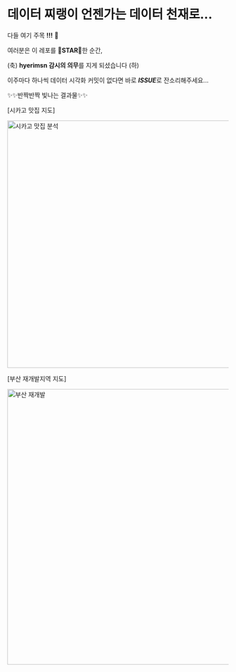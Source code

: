 # 데이터 찌랭이 언젠가는 **데이터 천재**로...

다들 여기 주목 **!!!** 🙌

여러분은 이 레포를 🌟**STAR**🌟한 순간, 

(축) **hyerimsn 감시의 의무**를 지게 되셨습니다 (하)

이주마다 하나씩 데이터 시각화 커밋이 없다면 바로 ***ISSUE***로 잔소리해주세요...

✨✨반짝반짝 빛나는 결과물✨✨ 

[시카고 맛집 지도] 

<img width="562" alt="시카고 맛집 분석" src="https://user-images.githubusercontent.com/49093073/83398865-2d676d00-a43b-11ea-9506-cfe0e1b56f66.png">

[부산 재개발지역 지도]

<img width="626" alt="부산 재개발" src="https://user-images.githubusercontent.com/49093073/83398984-5daf0b80-a43b-11ea-9f27-3558739a95b1.png">
